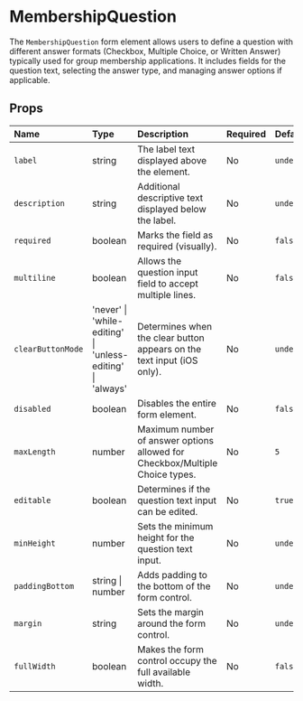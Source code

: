 # MembershipQuestion

The `MembershipQuestion` form element allows users to define a question with different answer formats (Checkbox, Multiple Choice, or Written Answer) typically used for group membership applications. It includes fields for the question text, selecting the answer type, and managing answer options if applicable.

## Props

| Name                 | Type                                                       | Description                                                                      | Required | Default     |
| :------------------- | :--------------------------------------------------------- | :------------------------------------------------------------------------------- | :------- | :---------- |
| `label`              | string                                                     | The label text displayed above the element.                                      | No       | `undefined` |
| `description`        | string                                                     | Additional descriptive text displayed below the label.                           | No       | `undefined` |
| `required`           | boolean                                                    | Marks the field as required (visually).                                          | No       | `false`     |
| `multiline`          | boolean                                                    | Allows the question input field to accept multiple lines.                        | No       | `false`     |
| `clearButtonMode`    | 'never' \| 'while-editing' \| 'unless-editing' \| 'always' | Determines when the clear button appears on the text input (iOS only).           | No       | `undefined` |
| `disabled`           | boolean                                                    | Disables the entire form element.                                                | No       | `false`     |
| `maxLength`          | number                                                     | Maximum number of answer options allowed for Checkbox/Multiple Choice types.     | No       | `5`         |
| `editable`           | boolean                                                    | Determines if the question text input can be edited.                             | No       | `true`      |
| `minHeight`          | number                                                     | Sets the minimum height for the question text input.                             | No       | `undefined` |
| `paddingBottom`      | string \| number                                           | Adds padding to the bottom of the form control.                                  | No       | `undefined` |
| `margin`             | string                                                     | Sets the margin around the form control.                                         | No       | `undefined` |
| `fullWidth`          | boolean                                                    | Makes the form control occupy the full available width.                          | No       | `false`     |